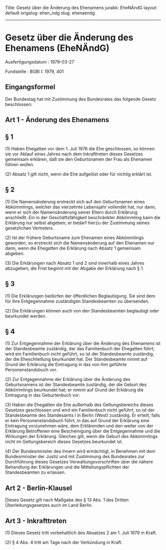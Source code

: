 Title: Gesetz über die Änderung des Ehenamens
jurabk: EheNÄndG
layout: default
origslug: ehen_ndg
slug: ehenaendg

---

# Gesetz über die Änderung des Ehenamens (EheNÄndG)

Ausfertigungsdatum
:   1979-03-27

Fundstelle
:   BGBl I: 1979, 401



## Eingangsformel

Der Bundestag hat mit Zustimmung des Bundesrates das folgende Gesetz
beschlossen:


## Art 1 - Änderung des Ehenamens



## § 1

(1) Haben Ehegatten vor dem 1. Juli 1976 die Ehe geschlossen, so
können sie vor Ablauf eines Jahres nach dem Inkrafttreten dieses
Gesetzes gemeinsam erklären, daß sie den Geburtsnamen der Frau als
Ehenamen führen wollen.

(2) Absatz 1 gilt nicht, wenn die Ehe aufgelöst oder für nichtig
erklärt ist.


## § 2

(1) Die Namensänderung erstreckt sich auf den Geburtsnamen eines
Abkömmlings, welcher das vierzehnte Lebensjahr vollendet hat, nur
dann, wenn er sich der Namensänderung seiner Eltern durch Erklärung
anschließt. Ein in der Geschäftsfähigkeit beschränkter Abkömmling kann
die Erklärung nur selbst abgeben; er bedarf hierzu der Zustimmung
seines gesetzlichen Vertreters.

(2) Ist der frühere Geburtsname zum Ehenamen eines Abkömmlings
geworden, so erstreckt sich die Namensänderung auf den Ehenamen nur
dann, wenn die Ehegatten die Erklärung nach Absatz 1 gemeinsam
abgeben.

(3) Die Erklärungen nach Absatz 1 und 2 sind innerhalb eines Jahres
abzugeben; die Frist beginnt mit der Abgabe der Erklärung nach § 1.


## § 3

(1) Die Erklärungen bedürfen der öffentlichen Beglaubigung. Sie sind
dem für ihre Entgegennahme zuständigen Standesbeamten zu übersenden.

(2) Die Erklärungen können auch von den Standesbeamten beglaubigt oder
beurkundet werden.


## § 4

(1) Zur Entgegennahme der Erklärung über die Änderung des Ehenamens
ist der Standesbeamte zuständig, der das Familienbuch der Ehegatten
führt; wird ein Familienbuch nicht geführt, so ist der Standesbeamte
zuständig, der die Eheschließung beurkundet hat. Der Standesbeamte
nimmt auf Grund der Erklärung die Eintragung in das von ihm geführte
Personenstandsbuch vor.

(2) Zur Entgegennahme der Erklärung über die Änderung des
Geburtsnamens ist der Standesbeamte zuständig, der die Geburt des
Abkömmlings beurkundet hat; er nimmt auf Grund der Erklärung die
Eintragung in das Geburtenbuch vor.

(3) Haben die Ehegatten die Ehe außerhalb des Geltungsbereichs dieses
Gesetzes geschlossen und wird ein Familienbuch nicht geführt, so ist
der Standesbeamte des Standesamts I in Berlin (West) zuständig. Er
erteilt, falls er kein Personenstandsbuch führt, in das auf Grund der
Erklärung eine Eintragung vorzunehmen wäre, dem Erklärenden und den
weiter von der Erklärung Betroffenen eine Bescheinigung über die
Entgegennahme und die Wirkungen der Erklärung. Gleiches gilt, wenn die
Geburt des Abkömmlings nicht im Geltungsbereich dieses Gesetzes
beurkundet ist.

(4) Der Bundesminister des Innern wird ermächtigt, in Benehmen mit dem
Bundesminister der Justiz und mit Zustimmung des Bundesrates zur
Durchführung dieses Gesetzes Verwaltungsvorschriften über die nähere
Behandlung der Erklärungen und die Mitteilungspflichten der
Standesbeamten zu erlassen.


## Art 2 - Berlin-Klausel

Dieses Gesetz gilt nach Maßgabe des § 13 Abs. 1 des Dritten
Überleitungsgesetzes auch im Land Berlin.


## Art 3 - Inkrafttreten

(1) Dieses Gesetz tritt vorbehaltlich des Absatzes 2 am 1. Juli 1979
in Kraft.

(2) § 4 Abs. 4 tritt am Tage nach der Verkündung in Kraft.

